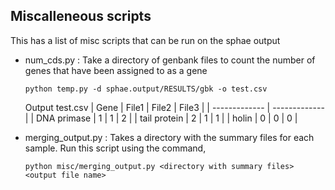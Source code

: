 ## Miscalleneous scripts

This has a list of misc scripts that can be run on the sphae output 

- num_cds.py : Take a directory of genbank files to count the number of genes that have been assigned to as a gene
  
    `python temp.py -d sphae.output/RESULTS/gbk -o test.csv`

    Output test.csv 
    | Gene  | File1 | File2 | File3 |
    | ------------- | ------------- |
    | DNA primase  | 1 | 1 | 2 |
    | tail protein | 2 | 1 | 1 |
    | holin | 0 | 0 | 0 |

- merging_output.py : Takes a directory with the summary files for each sample. Run this script using the command, 

  `python misc/merging_output.py <directory with summary files> <output file name>`


